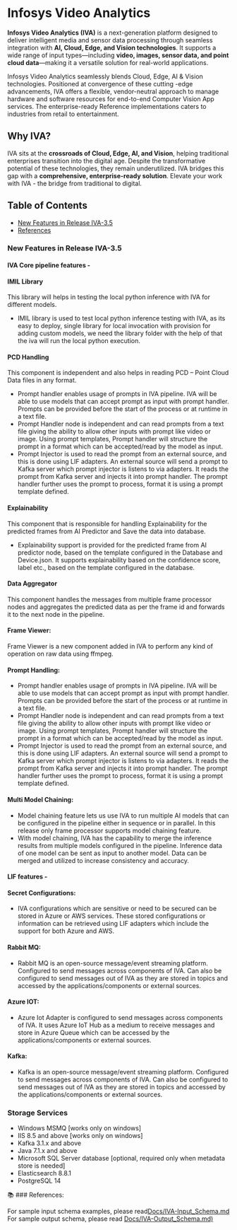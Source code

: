 # Infosys Video Analytics

**Infosys Video Analytics (IVA)** is a next-generation platform designed to deliver intelligent media and sensor data processing through seamless integration with **AI, Cloud, Edge, and Vision technologies**. It supports a wide range of input types—including **video, images, sensor data, and point cloud data**—making it a versatile solution for real-world applications.

Infosys Video Analytics seamlessly blends Cloud, Edge, AI & Vision technologies. Positioned at convergence of these cutting -edge advancements, IVA offers a flexible, vendor-neutral approach to manage hardware and software resources for end-to-end Computer Vision App services. The enterprise-ready Reference implementations caters to industries from retail to entertainment. 

## Why IVA?

IVA sits at the **crossroads of Cloud, Edge, AI, and Vision**, helping traditional enterprises transition into the digital age. Despite the transformative potential of these technologies, they remain underutilized. IVA bridges this gap with a **comprehensive, enterprise-ready solution**. Elevate your work with IVA - the bridge from traditional to digital.

## Table of Contents
- [New Features in Release IVA-3.5](#-New-Features-in-Release-IVA-3.5)
- [References](#-References)

### New Features in Release IVA-3.5

#### IVA Core pipeline features -

#### IMIL Library 

This library will helps in testing the local python inference with IVA for different models. 
- IMIL library is used to test local python inference testing with IVA, as its easy to deploy, single library for local invocation with provision for adding custom models, we need the library folder with the help of that the iva will run the local python execution.

#### PCD Handling 

This component is independent and also helps in reading PCD – Point Cloud Data files in any format.
- Prompt handler enables usage of prompts in IVA pipeline. IVA will be able to use models that can accept prompt as input with prompt handler. Prompts can be provided before the start of the process or at runtime in a text file. 
- Prompt Handler node is independent and can read prompts from a text file giving the ability to allow other inputs with prompt like video or image. Using prompt templates, Prompt handler will structure the prompt in a format which can be accepted/read by the model as input. 
- Prompt Injector is used to read the prompt from an external source, and this is done using LIF adapters. An external source will send a prompt to Kafka server which prompt injector is listens to via adapters. It reads the prompt from Kafka server and injects it into prompt handler. The prompt handler further uses the prompt to process, format it is using a prompt template defined.  

#### Explainability 

This component that is responsible for handling Explainability for the predicted frames from AI Predictor and Save the data into database. 
- Explainability support is provided for the predicted frame from AI predictor node, based on the template configured in the Database and Device.json. It supports explainability based on the confidence score, label etc., based on the template configured in the database.

#### Data Aggregator 

This component handles the messages from multiple frame processor nodes and aggregates the predicted data as per the frame id and forwards it to the next node in the pipeline. 

#### Frame Viewer: 

Frame Viewer is a new component added in IVA to perform any kind of operation on raw data using ffmpeg. 

#### Prompt Handling: 
- Prompt handler enables usage of prompts in IVA pipeline. IVA will be able to use models that can accept prompt as input with prompt handler. Prompts can be provided before the start of the process or at runtime in a text file. 
- Prompt Handler node is independent and can read prompts from a text file giving the ability to allow other inputs with prompt like video or image. Using prompt templates, Prompt handler will structure the prompt in a format which can be accepted/read by the model as input. 
- Prompt Injector is used to read the prompt from an external source, and this is done using LIF adapters. An external source will send a prompt to Kafka server which prompt injector is listens to via adapters. It reads the prompt from Kafka server and injects it into prompt handler. The prompt handler further uses the prompt to process, format it is using a prompt template defined. 

#### Multi Model Chaining: 
- Model chaining feature lets us use IVA to run multiple AI models that can be configured in the pipeline either in sequence or in parallel. In this release only frame processor supports model chaining feature. 
- With model chaining, IVA has the capability to merge the inference results from multiple models configured in the pipeline. Inference data of one model can be sent as input to another model. Data can be merged and utilized to increase consistency and accuracy.

#### LIF features -

#### Secret Configurations: 
- IVA configurations which are sensitive or need to be secured can be stored in Azure or AWS services. These stored configurations or information can be retrieved using LIF adapters which include the support for both Azure and AWS. 

#### Rabbit MQ:  
- Rabbit MQ is an open-source message/event streaming platform. Configured to send messages across components of IVA. Can also be configured to send messages out of IVA as they are stored in topics and accessed by the applications/components or external sources. 

#### Azure IOT:  
- Azure Iot Adapter is configured to send messages across components of IVA. It uses Azure IoT Hub as a medium to receive messages and store in Azure Queue which can be accessed by the applications/components or external sources.

#### Kafka:  
- Kafka is an open-source message/event streaming platform. Configured to send messages across components of IVA. Can also be configured to send messages out of IVA as they are stored in topics and accessed by the applications/components or external sources. 

### Storage Services 

- Windows MSMQ [works only on windows] 
- IIS 8.5 and above [works only on windows] 
- Kafka 3.1.x and above 
- Java 7.1.x and above 
- Microsoft SQL Server database [optional, required only when metadata store is needed] 
- Elasticsearch 8.8.1 
- PostgreSQL 14 

📚 ### References:

For sample input schema examples, please read[Docs/IVA-Input_Schema.md](Docs/IVA-Input_Schema.md)
For sample output schema, please read [Docs/IVA-Output_Schema.md)](Docs/IVA-Output_Schema.md)

